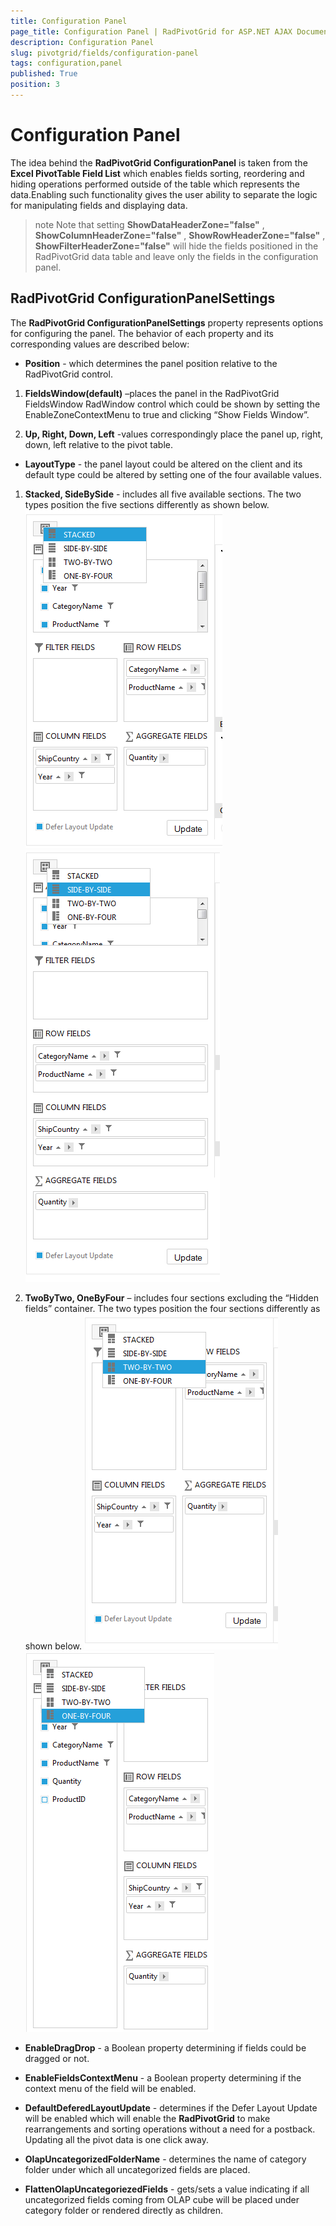 ```yaml
---
title: Configuration Panel
page_title: Configuration Panel | RadPivotGrid for ASP.NET AJAX Documentation
description: Configuration Panel
slug: pivotgrid/fields/configuration-panel
tags: configuration,panel
published: True
position: 3
---
```


# Configuration Panel



The idea behind the **RadPivotGrid ConfigurationPanel** is taken from the **Excel PivotTable Field List** which enables fields sorting, reordering and hiding operations performed outside of the table which represents the data.Enabling such functionality gives the user ability to separate the logic for manipulating fields and displaying data.

>note Note that setting **ShowDataHeaderZone="false"** , **ShowColumnHeaderZone="false"** , **ShowRowHeaderZone="false"** , **ShowFilterHeaderZone="false"** will hide the fields positioned in the RadPivotGrid data table and leave only the fields in the configuration panel.
>


## RadPivotGrid ConfigurationPanelSettings

The **RadPivotGrid ConfigurationPanelSettings** property represents options for configuring the panel. The behavior of each property and its corresponding values are described below:

* **Position** - which determines the panel position relative to the RadPivotGrid control.

1. **FieldsWindow(default)** –places the panel in the RadPivotGrid FieldsWindow RadWindow control which could be shown by setting the EnableZoneContextMenu to true and clicking “Show Fields Window”.

2. **Up, Right, Down, Left** -values correspondingly place the panel up, right, down, left relative to the pivot table.

* **LayoutType** - the panel layout could be altered on the client and its default type could be altered by setting one of the four available values.

1. **Stacked, SideBySide** - includes all five available sections. The two types position the five sections differently as shown below.
![pivotgrid-Configuration Panel-Side-Layout](images/pivotgrid-ConfigurationPanel-Side-Layout.png)
![pivotgrid-configuration Panel-Sideby Side-layout](images/pivotgrid-configurationPanel-SidebySide-layout.png)

1. **TwoByTwo, OneByFour** – includes four sections excluding the “Hidden fields” container. The two types position the four sections differently as shown below.
![pivotgrid-configuration Panel-Twoby Two-layout](images/pivotgrid-configurationPanel-TwobyTwo-layout.png)
![pivotgrid-configuration Panel-Fourby Four-layout](images/pivotgrid-configurationPanel-FourbyFour-layout.png)

* **EnableDragDrop** - a Boolean property determining if fields could be dragged or not.

* **EnableFieldsContextMenu** - a Boolean property determining if the context menu of the field will be enabled.

* **DefaultDeferedLayoutUpdate** - determines if the Defer Layout Update will be enabled which will enable the **RadPivotGrid** to make rearrangements and sorting operations without a need for a postback. Updating all the pivot data is one click away.

* **OlapUncategorizedFolderName** - determines the name of category folder under which all uncategorized fields are placed.

* **FlattenOlapUncategoriezedFields** - gets/sets a value indicating if all uncategorized fields coming from OLAP cube will be placed under category folder or rendered directly as children.
